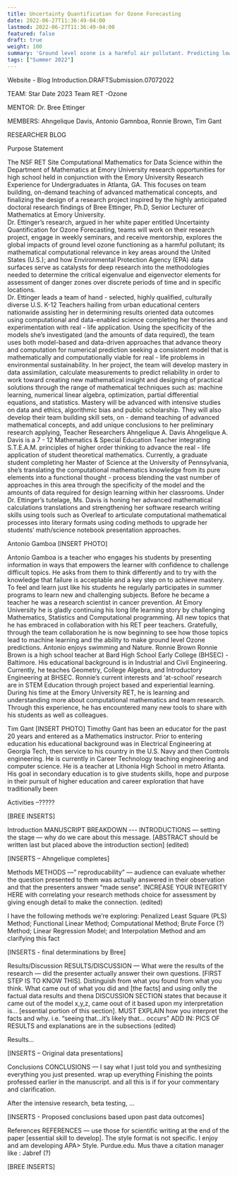 ```yaml
---
title: Uncertainty Quantification for Ozone Forecasting
date: 2022-06-27T11:36:49-04:00
lastmod: 2022-06-27T11:36:49-04:00
featured: false
draft: true
weight: 100
summary: 'Ground level ozone is a harmful air pollutant. Predicting low-level ozone can inform air quality forecasts and help people determine which outside activities are safe. Functional linear regression models have recently shown their ability to predict low levels of ozone. In this project, we will study functional models based on bivariate splines over triangulation to approximate the spatially distributed ozone measurements on a surface. We will focus not just on computing a forecast but also on quantifying the uncertainty associated with our predictions.'
tags: ["Summer 2022"]
---
```

Website - Blog Introduction.DRAFTSubmission.07072022

TEAM:		Star Date 2023 Team RET -Ozone

MENTOR:	Dr. Bree Ettinger

MEMBERS: 	Ahngelique Davis, Antonio Gamnboa, Ronnie Brown, Tim Gant

RESEARCHER BLOG

Purpose Statement

The NSF RET Site Computational Mathematics for Data Science within the Department of Mathematics at Emory University research opportunities for high school held in conjunction with the Emory University Research Experience for Undergraduates in Atlanta, GA. This focuses on team building, on-demand teaching of advanced mathematical concepts, and finalizing the design of a research project inspired by the highly anticipated doctoral research findings of Bree Ettinger, Ph.D, Senior Lecturer of Mathematics at Emory University.  
Dr. Ettinger’s research, argued in her white paper entitled Uncertainty Quantification for Ozone Forecasting, teams will work on their research project, engage in weekly seminars, and receive mentorship, explores the global impacts of ground level ozone functioning as a harmful pollutant; its mathematical computational relevance in key areas around the United States (U.S.); and how Environmental Protection Agency (EPA) data surfaces serve as catalysts for deep research into the methodologies needed to determine the critical eigenvalue and eigenvector elements for assessment of danger zones over discrete periods of time and in specific locations.  
Dr. Ettinger leads a team of hand - selected, highly qualified, culturally diverse U.S. K-12 Teachers hailing from urban educational centers nationwide assisting her in determining results oriented data outcomes using computational and data-enabled science completing her theories and experimentation with real - life application. Using the specificity of the models she’s investigated (and the amounts of data required), the team uses both model-based and data-driven approaches that advance theory and computation for numerical prediction seeking a consistent model that is mathematically and computationally viable for real - life problems in environmental sustainability. 
In her project, the team will develop mastery in data assimilation, calculate measurements to predict reliability in order to work toward creating new mathematical insight and designing of practical solutions through the range of mathematical techniques such as: machine learning, numerical linear algebra, optimization, partial differential equations, and statistics.  Mastery will be advanced with intensive studies on data and ethics, algorithmic bias and public scholarship.  They will also develop their team building skill sets, on - demand teaching of advanced mathematical concepts, and add unique conclusions to her preliminary research applying, 
Teacher Researchers
Ahngelique A. Davis 
Ahngelique A. Davis is a 7 - 12 Mathematics & Special Education Teacher integrating S.T.E.A.M. principles of higher order thinking to advance the real - life application of student theoretical mathematics.  Currently, a graduate student completing her Master of Science at the University of Pennsylvania, she’s translating the computational mathematics knowledge from its pure elements into a functional thought - process blending the vast number of approaches in this area through the specificity of the model and the amounts of data required for design learning within her classrooms.  Under Dr. Ettinger’s tutelage, Ms. Davis is honing her advanced mathematical calculations translations and strengthening her software research writing skills using tools such as Overleaf to articulate computational mathematical processes into literary formats using coding methods to upgrade her students’ math/science notebook presentation approaches.

Antonio Gamboa
[INSERT PHOTO]

Antonio Gamboa is a teacher who engages his students by presenting information in ways that empowers the learner with confidence to challenge difficult topics. He asks from them to think differently and to try with the knowledge that failure is acceptable and a key step on to achieve mastery. To feel and learn just like his students he regularly participates in summer programs to learn new and challenging subjects.  Before he became a teacher he was a research scientist in cancer prevention. At Emory University he is gladly continuing his long life learning story by challenging Mathematics, Statistics and Computational programming. All new topics that he has embraced in collaboration with his RET peer teachers. Gratefully, through the team collaboration he is now beginning to see how those topics lead to machine learning and the ability to make ground level Ozone predictions. Antonio enjoys swimming and Nature.
Ronnie Brown 
Ronnie Brown is a high school teacher at Bard High School Early College (BHSEC) - Baltimore. His educational background is in Industrial and Civil Engineering. Currently, he teaches Geometry, College Algebra, and Introductory Engineering at BHSEC. Ronnie’s current interests and ‘at-school’ research are in STEM Education through project based and experiential learning. During his time at the Emory University RET, he is learning and understanding more about computational mathematics and team research. Through this experience, he has encountered many new tools to share with his students as well as colleagues.



Tim  Gant 
[INSERT PHOTO]
Timothy Gant has been an educator for the past 20 years and entered as a Mathematics instructor.  Prior to entering education his educational background was in Electrical Engineering at Georgia Tech, then service to his country in the U.S. Navy and then Controls engineering. He is currently in Career Technology teaching engineering and computer science.  He is a teacher at Lithonia High School in metro Atlanta.  His goal in secondary education is to give students skills, hope and purpose in their pursuit of higher education and career exploration  that have traditionally been 

Activities –?????

[BREE INSERTS]

Introduction
MANUSCRIPT   BREAKDOWN ---
INTRODUCTIONS — setting the stage — why do we care about this message.  [ABSTRACT should be written last but placed above the introduction section] (edited)

[INSERTS – Ahngelique completes]

Methods
METHODS —” reproducability” — audience can evaluate whether the question presented to them was actually answered in their observation  and that the presenters answer “made sense”.  INCREASE YOUR INTEGRITY HERE with correlating your research methods choice for assessment by giving enough detail to make the connection. (edited)

I have the following methods we’re exploring: Penalized Least Square (PLS) Method; Functional Linear Method; Computational Method; Brute Force (?) Method; Linear Regression Model; and Interpolation Method and am clarifying this fact

[INSERTS - final determinations by Bree]


Results/Discussion
RESULTS/DISCUSSION — What were the results of the research — did the presenter actually answer their own questions. [FIRST STEP IS TO KNOW THIS].  Distinguish from what you found from what you think.  What came out of what you did and [the facts] and using onlly the factual data results and thena DISCUSSION SECTION states that because it came out of the model x,y,z, came oout of it based upon my interpretation is… [essential portion of this section]. MUST EXPLAIN how you interpret the facts and why. i.e. “seeing that…it’s likely that… occurs”                	ADD IN:  PICS OF RESULTS and explanations are in the subsections (edited)

Results…

[INSERTS – Original data presentations]


Conclusions
CONCLUSIONS — I say what I just told you and synthesizing everything you just presented.  wrap up everything   Finishing the points professed earlier in the manuscript. 	and all this is if for your commentary and clarification.

After the intensive research, beta testing, …

[INSERTS -  Proposed conclusions based upon past data outcomes]


References
REFERENCES — use those for scientific writing at the end of the paper [essential skill to develop].  The style format is not specific.  I enjoy and am developing APA> Style.  Purdue.edu.  Mus thave a citation manager like : Jabref (?)


[BREE INSERTS]



